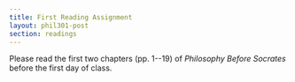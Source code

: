 ```yaml
---
title: First Reading Assignment
layout: phil301-post
section: readings
---
```


Please read the first two chapters (pp. 1--19) of *Philosophy Before Socrates* before the first day of class.